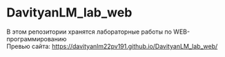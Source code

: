 # DavityanLM_lab_web
В этом репозитории хранятся лабораторные работы по WEB-программированию<br>
Превью сайта: https://davityanlm22pv191.github.io/DavityanLM_lab_web/
